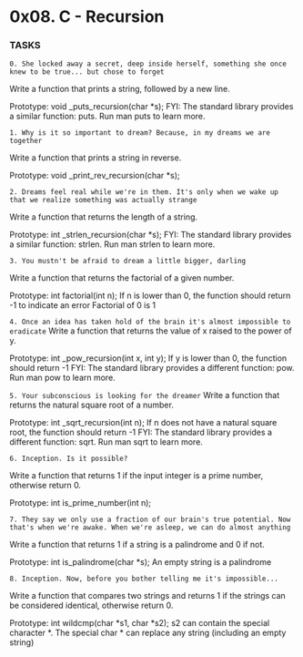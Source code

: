# 0x08. C - Recursion

### TASKS

```0. She locked away a secret, deep inside herself, something she once knew to be true... but chose to forget```

Write a function that prints a string, followed by a new line.

Prototype: void _puts_recursion(char *s);
FYI: The standard library provides a similar function: puts. Run man puts to learn more.

```1. Why is it so important to dream? Because, in my dreams we are together```

Write a function that prints a string in reverse.

Prototype: void _print_rev_recursion(char *s);

```2. Dreams feel real while we're in them. It's only when we wake up that we realize something was actually strange```

Write a function that returns the length of a string.

Prototype: int _strlen_recursion(char *s);
FYI: The standard library provides a similar function: strlen. Run man strlen to learn more.

```3. You mustn't be afraid to dream a little bigger, darling```

Write a function that returns the factorial of a given number.

Prototype: int factorial(int n);
If n is lower than 0, the function should return -1 to indicate an error
Factorial of 0 is 1


```4. Once an idea has taken hold of the brain it's almost impossible to eradicate```
Write a function that returns the value of x raised to the power of y.

Prototype: int _pow_recursion(int x, int y);
If y is lower than 0, the function should return -1
FYI: The standard library provides a different function: pow. Run man pow to learn more.

```5. Your subconscious is looking for the dreamer```
Write a function that returns the natural square root of a number.

Prototype: int _sqrt_recursion(int n);
If n does not have a natural square root, the function should return -1
FYI: The standard library provides a different function: sqrt. Run man sqrt to learn more.


```6. Inception. Is it possible?```

Write a function that returns 1 if the input integer is a prime number, otherwise return 0.

Prototype: int is_prime_number(int n);

```7. They say we only use a fraction of our brain's true potential. Now that's when we're awake. When we're asleep, we can do almost anything```

Write a function that returns 1 if a string is a palindrome and 0 if not.

Prototype: int is_palindrome(char *s);
An empty string is a palindrome

```8. Inception. Now, before you bother telling me it's impossible...```

Write a function that compares two strings and returns 1 if the strings can be considered identical, otherwise return 0.

Prototype: int wildcmp(char *s1, char *s2);
s2 can contain the special character *.
The special char * can replace any string (including an empty string)

